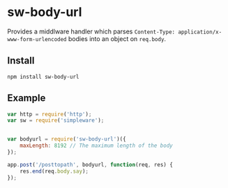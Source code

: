 # sw-body-url

Provides a middlware handler which parses `Content-Type: application/x-www-form-urlencoded` bodies into an object on `req.body`.

## Install

`npm install sw-body-url`

## Example

```javascript
var http = require('http');
var sw = require('simpleware');


var bodyurl = require('sw-body-url')({
	maxLength: 8192 // The maximum length of the body
});

app.post('/posttopath', bodyurl, function(req, res) {
	res.end(req.body.say);
});
```
